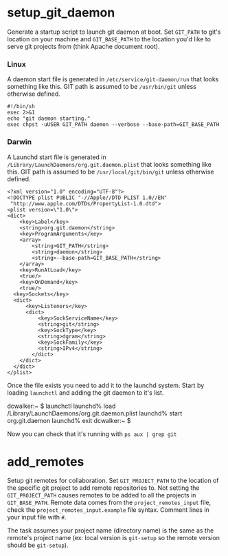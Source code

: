setup_git_daemon
================

Generate a startup script to launch git daemon at boot.  Set `GIT_PATH` to git's location on your machine and `GIT_BASE_PATH` to the location you'd like to serve git projects from (think Apache document root).

### Linux ###
A daemon start file is generated in `/etc/service/git-daemon/run` that looks something like this. GIT path is assumed to be `/usr/bin/git` unless otherwise defined.

	#!/bin/sh
	exec 2>&1
	echo "git daemon starting."
	exec chpst -uUSER GIT_PATH daemon --verbose --base-path=GIT_BASE_PATH


### Darwin ###
A Launchd start file is generated in `/Library/LaunchDaemons/org.git.daemon.plist` that looks something like this. GIT path is assumed to be `/usr/local/git/bin/git` unless otherwise defined.

	<?xml version="1.0" encoding="UTF-8"?>
	<!DOCTYPE plist PUBLIC "-//Apple//DTD PLIST 1.0//EN"
	 "http://www.apple.com/DTDs/PropertyList-1.0.dtd">
	<plist version=\"1.0\">
	<dict>
		<key>Label</key>
		<string>org.git.daemon</string>
		<key>ProgramArguments</key>
		<array>
			<string>GIT_PATH</string>
			<string>daemon</string>
			<string>--base-path=GIT_BASE_PATH</string>
		</array>
		<key>RunAtLoad</key>
		<true/>
		<key>OnDemand</key>
		<true/>
	  <key>Sockets</key>
	  <dict>
	      <key>Listeners</key>
	      <dict>
	          <key>SockServiceName</key>
	          <string>git</string>
	          <key>SockType</key>
	          <string>dgram</string>
	          <key>SockFamily</key>
	          <string>IPv4</string>
	        </dict>
	    </dict>
	  </dict>
	</plist>

Once the file exists you need to add it to the launchd system.  Start by loading `launchctl` and adding the git daemon to it's list.

  dcwalker:~ $ launchctl
  launchd% load /Library/LaunchDaemons/org.git.daemon.plist
  launchd% start org.git.daemon
  launchd% exit
  dcwalker:~ $
  
Now you can check that it's running with `ps aux | grep git`

add_remotes
===========

Setup git remotes for collaboration. Set `GIT_PROJECT_PATH` to the location of the specific git project to add remote repositories to.  Not setting the `GIT_PROJECT_PATH` causes remotes to be added to all the projects in `GIT_BASE_PATH`.  Remote data comes from the `project_remotes_input` file, check the `project_remotes_input.example` file syntax.  Comment lines in your input file with `#`.

The task assumes your project name (directory name) is the same as the remote's project name (ex: local version is `git-setup` so the remote version should be `git-setup`).
